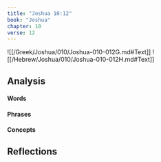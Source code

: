 ```yaml
---
title: "Joshua 10:12"
book: "Joshua"
chapter: 10
verse: 12
---
```

![[/Greek/Joshua/010/Joshua-010-012G.md#Text]]
![[/Hebrew/Joshua/010/Joshua-010-012H.md#Text]]

## Analysis

#### Words

#### Phrases

#### Concepts

## Reflections
